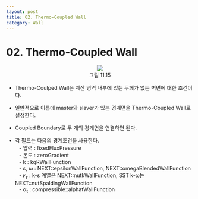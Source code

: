 ```yaml
---
layout: post
title: 02. Thermo-Coupled Wall
category: Wall
---
```


# 02. Thermo-Coupled Wall

<p align='Center'>
    <img src="https:nextfoam.co.kr/baramManual/userguide/11.15.png"><br>
    그림 11.15
</p>

* Thermo-Coulped Wall은 계산 영역 내부에 있는 두께가 없는 벽면에 대한 조건이다.<br>

* 일반적으로 이름에 master와 slaver가 있는 경계면을 Thermo-Coupled Wall로 설정한다.<br>

* Coupled Boundary로 두 개의 경계면을 연결하면 된다.<br>

* 각 필드는 다음의 경계조건을 사용한다.<br>
&ensp; - 압력 : fixedFluxPressure<br>
&ensp; - 온도 : zeroGradient<br>
&ensp; - k : kqRWallFunction<br>
&ensp; - ε, ω : NEXT::epsilonWallFunction, NEXT::omegaBlendedWallFunction<br>
&ensp; - 𝜈<sub>𝜏</sub> : k-ε 계열은 NEXT::nutkWallFunction, SST k-ω는 NEXT::nutSpaldingWallFunction<br>
&ensp; - α<sub>t</sub> : compressible::alphatWallFunction<br>